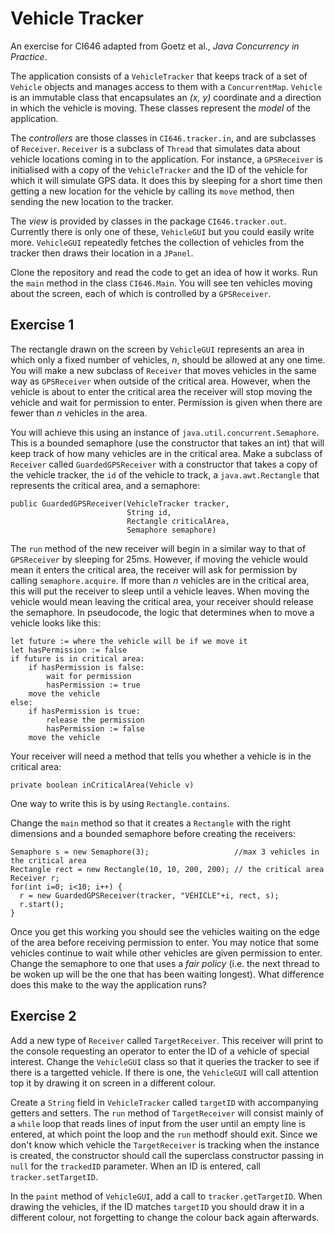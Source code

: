 # Vehicle Tracker

An exercise for CI646 adapted from Goetz et al., *Java Concurrency in Practice*.

The application consists of a `VehicleTracker` that keeps track of a set of `Vehicle` objects
and manages access to them with a `ConcurrentMap`. `Vehicle` is an immutable class that encapsulates 
an *(x, y)* coordinate and a direction in which the vehicle is moving. These classes represent the
*model* of the application. 

The *controllers* are those classes in `CI646.tracker.in`, and are subclasses of `Receiver`. 
`Receiver` is a subclass of `Thread` that simulates data about vehicle locations coming in to the 
application. For instance, a `GPSReceiver` is initialised with a copy of the `VehicleTracker` and
the ID of the vehicle for which it will simulate GPS data. It does this by sleeping for a short 
time then getting a new location for the vehicle by calling its `move` method, then sending the 
new location to the tracker.

The *view* is provided by classes in the package `CI646.tracker.out`. Currently there is only one of 
these, `VehicleGUI` but you could easily write more. `VehicleGUI` repeatedly fetches the collection
of vehicles from the tracker then draws their location in a `JPanel`.

Clone the repository and read the code to get an idea of how it works. Run the `main` method in the 
class `CI646.Main`. You will see ten vehicles moving about the screen, each of which is controlled
by a `GPSReceiver`.

## Exercise 1

The rectangle drawn on the screen by `VehicleGUI` represents an area in which only a fixed number 
of vehicles, *n*, should be allowed at any one time. You will make a new subclass of `Receiver` that
moves vehicles in the same way as `GPSReceiver` when outside of the critical area. However, when the vehicle is about to
enter the critical area the receiver will stop moving the vehicle and wait for permission to
enter. Permission is given when there are fewer than *n* vehicles in the area.

You will achieve this using an instance of `java.util.concurrent.Semaphore`. This is a bounded 
semaphore (use the constructor that takes an int) that will keep track of how many vehicles are
in the critical area. Make a subclass of `Receiver` called `GuardedGPSReceiver` with a constructor
that takes a copy of the vehicle tracker, the `id` of the vehicle to track, a `java.awt.Rectangle`
that represents the critical area, and a semaphore:

    public GuardedGPSReceiver(VehicleTracker tracker,
                              String id,
                              Rectangle criticalArea,
                              Semaphore semaphore) 
                              
The `run` method of the new receiver will begin in a similar way to that of `GPSReceiver` by
sleeping for 25ms. However, if moving the vehicle would mean it enters the critical area, the 
receiver will ask for permission by calling `semaphore.acquire`. If more than *n* vehicles are 
in the critical area, this will put the receiver to sleep until a vehicle leaves. When moving 
the vehicle would mean leaving the critical area, your receiver should release the semaphore. 
In pseudocode, the logic that determines when to move a vehicle looks like this:

    let future := where the vehicle will be if we move it
    let hasPermission := false
    if future is in critical area:
        if hasPermission is false:
            wait for permission
            hasPermission := true
        move the vehicle
    else:
        if hasPermission is true:
            release the permission
            hasPermission := false
        move the vehicle

Your receiver will need a method that tells you whether a vehicle is in the critical area:

    private boolean inCriticalArea(Vehicle v)
    
One way to write this is by using `Rectangle.contains`.

Change the `main` method so that it creates a `Rectangle` with the right dimensions and 
a bounded semaphore before creating the receivers:

    Semaphore s = new Semaphore(3);                   //max 3 vehicles in the critical area
    Rectangle rect = new Rectangle(10, 10, 200, 200); // the critical area
    Receiver r;
    for(int i=0; i<10; i++) {
      r = new GuardedGPSReceiver(tracker, "VEHICLE"+i, rect, s);
      r.start();
    }
    
Once you get this working you should see the vehicles waiting on the edge of the area before
receiving permission to enter. You may notice that some vehicles continue to wait while other
vehicles are given permission to enter. Change the semaphore to one that uses a *fair policy* 
(i.e. the next thread to be woken up will be the one that has been waiting longest). What 
difference does this make to the way the application runs?

## Exercise 2

Add a new type of `Receiver` called `TargetReceiver`. This receiver will print to the console requesting
an operator to enter the ID of a vehicle of special interest. Change the `VehicleGUI` class so that
it queries the tracker to see if there is a targetted vehicle. If there is one, the `VehicleGUI` will
call attention top it by drawing it on screen in a different colour.

Create a `String` field in `VehicleTracker` called `targetID` with accompanying getters and setters.
The `run` method of `TargetReceiver` will consist mainly of a `while` loop that reads lines of input
from the user until an empty line is entered, at which point the loop and the `run` methodf should 
exit. Since we don't know which vehicle the `TargetReceiver` is tracking when the instance is created,
the constructor should call the superclass constructor passing in `null` for the `trackedID` 
parameter. When an ID is entered, call `tracker.setTargetID`.

In the `paint` method of `VehicleGUI`, add a call to `tracker.getTargetID`. When drawing the vehicles,
if the ID matches `targetID` you should draw it in a different colour, not forgetting to change the 
colour back again afterwards.

    
